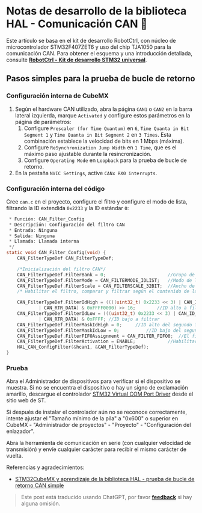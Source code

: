 # Notas de desarrollo de la biblioteca HAL - Comunicación CAN 🚧

Este artículo se basa en el kit de desarrollo RobotCtrl, con núcleo de microcontrolador STM32F407ZET6 y uso del chip TJA1050 para la comunicación CAN. Para obtener el esquema y una introducción detallada, consulte [**RobotCtrl - Kit de desarrollo STM32 universal**](https://wiki-power.com/RobotCtrl-STM32%E9%80%9A%E7%94%A8%E5%BC%80%E5%8F%91%E5%A5%97%E4%BB%B6).

## Pasos simples para la prueba de bucle de retorno

### Configuración interna de CubeMX

1. Según el hardware CAN utilizado, abra la página `CAN1` o `CAN2` en la barra lateral izquierda, marque `Activated` y configure estos parámetros en la página de parámetros:
   1. Configure `Prescaler (for Time Quantum)` en `6`, `Time Quanta in Bit Segment 1` y `Time Quanta in Bit Segment 2` en `3 Times`. Esta combinación establece la velocidad de bits en 1 Mbps (máxima).
   2. Configure `ReSynchronization Jump Width` en `1 Time`, que es el máximo paso ajustable durante la resincronización.
   3. Configure `Operating Mode` en `Loopback` para la prueba de bucle de retorno.
2. En la pestaña `NVIC Settings`, active `CANx RX0 interrupts`.

### Configuración interna del código

Cree `can.c` en el proyecto, configure el filtro y configure el modo de lista, filtrando la ID extendida `0x2233` y la ID estándar `0`:

```c title="can.c"/*
 * Función: CAN_Filter_Config
 * Descripción: Configuración del filtro CAN
 * Entrada: Ninguna
 * Salida: Ninguna
 * Llamada: Llamada interna
 */
static void CAN_Filter_Config(void) {
	CAN_FilterTypeDef CAN_FilterTypeDef;

	/*Inicialización del filtro CAN*/
	CAN_FilterTypeDef.FilterBank = 0;						//Grupo de filtro 0
	CAN_FilterTypeDef.FilterMode = CAN_FILTERMODE_IDLIST;	//Modo de lista de trabajo
	CAN_FilterTypeDef.FilterScale = CAN_FILTERSCALE_32BIT;	//Ancho de bits del filtro es un solo 32 bits.
	/* Habilitar el filtro, comparar y filtrar según el contenido de la bandera. Si la ID extendida no es la siguiente, se descarta. Si lo es, se almacenará en FIFO0. */

	CAN_FilterTypeDef.FilterIdHigh = ((((uint32_t) 0x2233 << 3) | CAN_ID_EXT
			| CAN_RTR_DATA) & 0xFFFF0000) >> 16;		//ID alto a filtrar
	CAN_FilterTypeDef.FilterIdLow = (((uint32_t) 0x2233 << 3) | CAN_ID_EXT
			| CAN_RTR_DATA) & 0xFFFF; //ID bajo a filtrar
	CAN_FilterTypeDef.FilterMaskIdHigh = 0;		//ID alto del segundo filtro
	CAN_FilterTypeDef.FilterMaskIdLow = 0;			//ID bajo del segundo filtro
	CAN_FilterTypeDef.FilterFIFOAssignment = CAN_FILTER_FIFO0;	//El filtro está asociado con FIFO0
	CAN_FilterTypeDef.FilterActivation = ENABLE;			//Habilitar el filtro
	HAL_CAN_ConfigFilter(&hcan1, &CAN_FilterTypeDef);
}
```

### Prueba

Abra el Administrador de dispositivos para verificar si el dispositivo se muestra. Si no se encuentra el dispositivo o hay un signo de exclamación amarillo, descargue el controlador [STM32 Virtual COM Port Driver](https://www.st.com/content/st_com/en/products/development-tools/software-development-tools/stm32-software-development-tools/stm32-utilities/stsw-stm32102.html) desde el sitio web de ST.

Si después de instalar el controlador aún no se reconoce correctamente, intente ajustar el "Tamaño mínimo de la pila" a "0x600" o superior en CubeMX - "Administrador de proyectos" - "Proyecto" - "Configuración del enlazador".

Abra la herramienta de comunicación en serie (con cualquier velocidad de transmisión) y envíe cualquier carácter para recibir el mismo carácter de vuelta.

Referencias y agradecimientos:

- [STM32CubeMX y aprendizaje de la biblioteca HAL - prueba de bucle de retorno CAN simple](https://blog.csdn.net/weixin_45209978/article/details/119850600)

> Este post está traducido usando ChatGPT, por favor [**feedback**](https://github.com/linyuxuanlin/Wiki_MkDocs/issues/new) si hay alguna omisión.